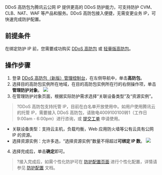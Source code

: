 DDoS 高防包为腾讯云公网 IP 提供更高的 DDoS 防护能力，可支持防护 CVM、CLB、NAT、WAF 等产品和服务。DDoS 高防包接入便捷，无需变更业务 IP，可快速完成防护配置。

## 前提条件
在绑定防护 IP 前，您需要成功购买 [DDoS 高防包]([https://cloud.tencent.com/document/product/1021/43894](https://cloud.tencent.com/document/product/1021/43893#.E9.AB.98.E9.98.B2.E5.8C.85)) 或 [轻量版高防包](https://cloud.tencent.com/document/product/1021/43893#.E8.BD.BB.E9.87.8F.E7.89.88.E9.AB.98.E9.98.B2.E5.8C.85.3Ca-id.3D.22lighthouse.22.3E.3C.2Fa.3E)。

## 操作步骤
1. 登录 [DDoS 高防包（新版）管理控制台](https://console.cloud.tencent.com/ddos/antiddos-native/package)，在左侧导航中，单击**高防包**。
2. 选择目的高防包实例所在地域，在目的高防包实例所在行的右侧操作项，单击**管理防护对象**。
![](https://qcloudimg.tencent-cloud.cn/raw/107f25378feaa701e3398c1f39334ff6.png)
3. 在管理防护对象页面，根据实际防护需求选择“关联设备类型”及“资源实例”。
>?DDoS 高防包支持托管 IP，目前在白名单开放使用中。如用户使用腾讯云的托管 IP，需要接入 DDoS 高防包，请致电4009100100转1（工作日9:00am - 6:00pm）进行咨询，或 [提交工单](https://console.cloud.tencent.com/workorder/category?level1_id=141&level2_id=630&source=0&data_title=DDOS%E9%98%B2%E6%8A%A4(%E5%A4%A7%E7%A6%B9)&level3_id=861&radio_title=%E5%8A%9F%E8%83%BD%E5%92%A8%E8%AF%A2&queue=15&scene_code=20597&step=2) 申请使用。
>
  - 关联设备类型：支持云主机，负载均衡，Web 应用防火墙等公有云具有公网 IP 的资源。
  - 选择资源实例：允许多选，“选择资源实例”数量不得超过**可绑定 IP 数**。
![](https://qcloudimg.tencent-cloud.cn/raw/d1d83b75e77d12bb039761ad7f03fe38.png)
4. 选择完成后，单击**确定**即可。
>?接入完成后，如需个性化防护可在 [防护配置页面](https://console.cloud.tencent.com/ddos/antiddos-native/config/port) 进行个性化配置，详情请参见 [防护配置](https://cloud.tencent.com/document/product/1021/43918) 文档。

